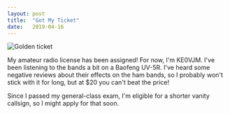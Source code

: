 ```yaml
---
layout: post
title:  "Got My Ticket"
date:   2019-04-16
---
```

![Golden ticket](/blog/assets/golden_ticket.jpg)

My amateur radio license has been assigned! For now, I'm KE0VJM. I've been listening to the bands a
bit on a Baofeng UV-5R. I've heard some negative reviews about their effects on the ham bands, so I
probably won't stick with it for long, but at $20 you can't beat the price!

Since I passed my general-class exam, I'm eligible for a shorter vanity callsign, so I might apply
for that soon.
